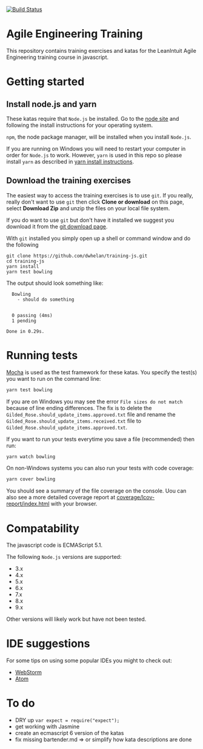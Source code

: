 [![Build Status](https://travis-ci.org/dwhelan/training-js.svg?branch=master)](https://travis-ci.org/dwhelan/training-js)

# Agile Engineering Training

This repository contains training exercises and katas for the LeanIntuit Agile Engineering training course in javascript.

# Getting started

## Install node.js and yarn
These katas require that `Node.js` be installed. Go to the [node site](https://nodejs.org/) and following the install instructions for your operating system.

`npm`, the node package manager, will be installed when you install `Node.js`.

If you are running on Windows you will need to restart your computer in order for `Node.js` to work. However, `yarn` is used in this repo so please install `yarn` as described in [yarn install instructions](https://yarnpkg.com/en/docs/install).

## Download the training exercises
The easiest way to access the training exercises is to use `git`. If you really, really don't want to use `git` then
click **Clone or download** on this page, select **Download Zip** and  unzip the files on your local file system.

If you do want to use `git` but don't have it installed we suggest you download it from the [git download page](https://git-scm.com/download/).

With `git` installed you simply open up a shell or command window and do the following

```
git clone https://github.com/dwhelan/training-js.git
cd training-js
yarn install
yarn test bowling
```

The output should look something like:
```
  Bowling
    - should do something


  0 passing (4ms)
  1 pending

Done in 0.29s.
```

# Running tests
[Mocha](https://github.com/mochajs/mocha) is used as the test framework for these katas. You specify the test(s) you want to run on the command line:

```sh
yarn test bowling
```

If you are on Windows you may see the error `File sizes do not match` because of line ending differences. The fix is to delete the `Gilded_Rose.should_update_items.approved.txt` file and rename the `Gilded_Rose.should_update_items.received.txt` file to `Gilded_Rose.should_update_items.approved.txt`.

If you want to run your tests everytime you save a file (recommended) then run:

```sh
yarn watch bowling
```

On non-Windows systems you can also run your tests with code coverage:

```sh
yarn cover bowling
```

You should see a summary of the file coverage on the console. Uou can also see a more detailed coverage report at [coverage/lcov-report/index.html](coverage/lcov-report/index.html) with your browser.
# Compatability
The javascript code is ECMAScript 5.1.

The following `Node.js` versions are supported:
- 3.x
- 4.x
- 5.x
- 6.x
- 7.x
- 8.x
- 9.x

Other versions will likely work but have not been tested.

# IDE suggestions
For some tips on using some popular IDEs you might to check out:
* [WebStorm](WebStorm.md)
* [Atom](Atom.md)

# To do
* DRY up `var expect = require("expect");`
* get working with Jasmine
* create an ecmascript 6 version of the katas
* fix missing bartender.md => or simplify how kata descriptions are done
